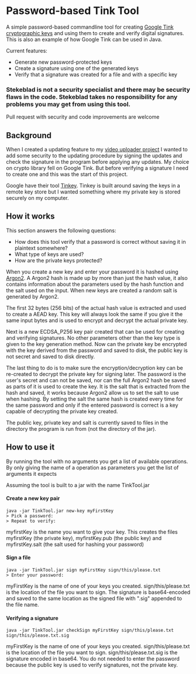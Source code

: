 # Password-based Tink Tool

A simple password-based commandline tool for creating
[Google Tink cryptographic keys](https://github.com/google/tink) and
using them to create and verify digital signatures. This is also an
example of how Google Tink can be used in Java.

Current features:
- Generate new password-protected keys
- Create a signature using one of the generated keys
- Verify that a signature was created for a file and with a specific key


### Stekeblad is not a security specialist and there may be security flaws in the code. Stekeblad takes no responsibility for any problems you may get from using this tool.

Pull request with security and code improvements are welcome

## Background

When I created a updating feature to my
[video uploader project](https://github.com/Stekeblad/Stekeblads-Video-Uploader)
I wanted to add some security to the updating procedure by signing the
updates and check the signature in the program before applying any
updates. My choice on crypto library fell on Google Tink. But before
verifying a signature I need to create one and this was the start of
this project.

Google have their tool
[Tinkey](https://github.com/google/tink/blob/master/docs/TINKEY.md).
Tinkey is built around saving the keys in a remote key store but I
wanted something where my private key is stored securely on my computer.

## How it works

This section answers the following questions:
- How does this tool verify that a password is correct without saving it
  in plaintext somewhere?
- What type of keys are used?
- How are the private keys protected?

When you create a new key and enter your password it is hashed using
[Argon2](https://en.wikipedia.org/wiki/Argon2). A Argon2 hash is made up
by more than just the hash value, it also contains information about the
parameters used by the hash function and the salt used on the input.
When new keys are created a random salt is generated by Argon2.

The first 32 bytes (256 bits) of the actual hash value is extracted and
used to create a AEAD key. This key will always look the same if you
give it the same input bytes and is used to encrypt and decrypt the
actual private key.

Next is a new ECDSA_P256 key pair created that can be used for creating
and verifying signatures. No other parameters other than the key type is
given to the key generation method. Now can the private key be encrypted
with the key derived from the password and saved to disk, the public key
is not secret and saved to disk directly.

The last thing to do is to make sure the encryption/decryption key can
be re-created to decrypt the private key for signing later. The password
is the user's secret and can not be saved, nor can the full Argon2 hash
be saved as parts of it is used to create the key. It is the salt that
is extracted from the hash and saved, it works because Argon2 allow us
to set the salt to use when hashing. By setting the salt the same hash
is created every time for the same password and only if the entered
password is correct is a key capable of decrypting the private key
created.

The public key, private key and salt is currently saved to files in the
directory the program is run from (not the directory of the jar).

## How to use it

By running the tool with no arguments you get a list of available
operations. By only giving the name of a operation as parameters you get
the list of arguments it expects

Assuming the tool is built to a jar with the name TinkTool.jar

#### Create a new key pair
```
java -jar TinkTool.jar new-key myFirstKey
> Pick a password:
> Repeat to verify:
```
myfirstKey is the name you want to give your key. This creates the files
myfirstKey (the private key), myfirstKey.pub (the public key) and
myfirstKey.salt (the salt used for hashing your password)

#### Sign a file
```
java -jar TinkTool.jar sign myFirstKey sign/this/please.txt
> Enter your password:
```
myFirstKey is the name of one of your keys you created.
sign/this/please.txt is the location of the file you want to sign. The
signature is base64-encoded and saved to the same location as the signed
file with ".sig" appended to the file name.

#### Verifying a signature
```
java -jar TinkTool.jar checkSign myFirstKey sign/this/please.txt sign/this/please.txt.sig
```
myFirstKey is the name of one of your keys you created.
sign/this/please.txt is the location of the file you want to sign.
sign/this/please.txt.sig is the signature encoded in base64. You do not
needed to enter the password because the public key is used to verify
signatures, not the private key.
